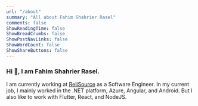 ```yaml
---
url: "/about"
summary: "All about Fahim Shahrier Rasel"
comments: false
ShowReadingTime: false
ShowBreadCrumbs: false
ShowPostNavLinks: false
ShowWordCount: false
ShowShareButtons: false
---
```


### Hi 👋, I am Fahim Shahrier Rasel.
I am currently working at [ReliSource](https://www.relisource.com) as a Software Engineer. In my current job, I mainly worked in the .NET platform, Azure, Angular, and Android. But I also like to work with Flutter, React, and NodeJS.

